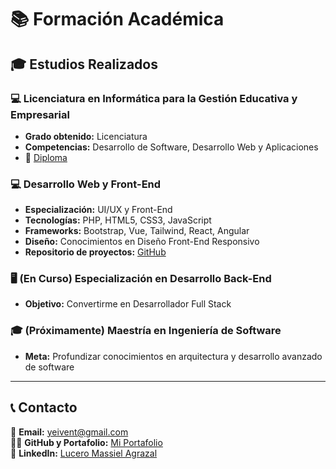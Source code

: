 # 📚 Formación Académica

## 🎓 Estudios Realizados

### 💻 Licenciatura en Informática para la Gestión Educativa y Empresarial
- **Grado obtenido:** Licenciatura
- **Competencias:** Desarrollo de Software, Desarrollo Web y Aplicaciones
- 📜 [Diploma](https://drive.google.com/file/d/182XvEwzMMadH7Woc7GraxaUw9FeXFsXC/view?usp=sharing)

### 💻 Desarrollo Web y Front-End
- **Especialización:** UI/UX y Front-End
- **Tecnologías:** PHP, HTML5, CSS3, JavaScript
- **Frameworks:** Bootstrap, Vue, Tailwind, React, Angular
- **Diseño:** Conocimientos en Diseño Front-End Responsivo 
- **Repositorio de proyectos:** [GitHub](https://github.com/Lucer16/MiPortafolio)

### 🖥️ (En Curso) Especialización en Desarrollo Back-End
- **Objetivo:** Convertirme en Desarrollador Full Stack

### 🎓 (Próximamente) Maestría en Ingeniería de Software
- **Meta:** Profundizar conocimientos en arquitectura y desarrollo avanzado de software

---

## 📞 Contacto
📧 **Email:** [yeivent@gmail.com](mailto:yeivent@gmail.com)   
🐱‍💻 **GitHub y Portafolio:** [Mi Portafolio](https://github.com/Lucer16/MiPortafolio)  
💼 **LinkedIn:** [Lucero Massiel Agrazal](https://www.linkedin.com/in/lucero-agrazal/)



